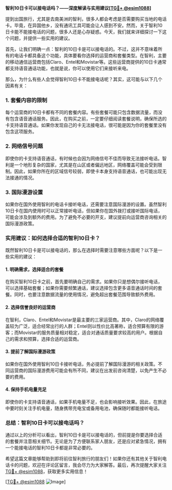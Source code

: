 **智利10日卡可以接电话吗？——深度解读与实用建议[[TG💪+ @esim1088](https://t.me/s/esim1088)]**

提到出国旅行，尤其是去南美洲的智利，很多人都会考虑是否需要购买当地的电话卡。毕竟，在异国他乡，没有通讯工具可能会让人感到不安。然而，关于智利10日卡能不能接电话的问题，很多人还是心存疑惑。今天，我们就来详细探讨一下这个问题，并提供一些实用的建议。

首先，让我们明确一点：智利的10日卡是可以接电话的。不过，这并不意味着所有的电话卡都具备这个功能，具体要看你选择的运营商和套餐类型。在智利，主要的移动通信运营商包括Claro、Entel和Movistar等。这些运营商提供的10日卡通常都支持语音通话功能，也就是说，你可以使用它们来接听来电。

那么，为什么有些人会觉得智利10日卡不能接电话呢？其实，这可能与以下几个因素有关：

### 1. **套餐内容的限制**
   每个运营商的10日卡都有不同的套餐内容。有些套餐可能只包含数据流量，而没有包含语音通话服务。因此，在购买之前，一定要仔细阅读套餐说明，确保所选的卡支持语音通话。如果你发现自己的卡无法接电话，很可能是因为你的套餐里没有包含这项服务。

### 2. **网络信号问题**
   即使你的卡支持语音通话，有时候也会因为网络信号不佳而导致无法接听电话。智利是一个地形复杂的国家，尤其是在山区或者偏远地区，网络覆盖可能会受到限制。因此，如果你所在的区域信号较弱，即使卡本身支持语音通话，也可能出现无法接通的情况。

### 3. **国际漫游设置**
   如果你在国外使用智利的电话卡接听电话，还需要注意国际漫游的设置。虽然智利10日卡在国内使用时可以正常接听电话，但如果你在国外拨打或接听国际电话，可能会涉及到额外的费用。为了避免不必要的开支，建议提前向运营商咨询相关的国际漫游政策。

### 实用建议：如何选择合适的智利10日卡？

既然智利10日卡是可以接电话的，那么在选择时需要注意哪些方面呢？以下是一些实用的建议：

#### 1. **明确需求，选择适合的套餐**
   在购买智利10日卡之前，首先要明确自己的需求。如果你只是想偶尔接听电话，可以选择基础套餐；如果你需要频繁通话，建议选择包含更多语音通话时间的套餐。同时，也要注意数据流量的使用情况，避免超出套餐范围导致额外费用。

#### 2. **选择信誉良好的运营商**
   在智利，Claro、Entel和Movistar是最主要的三家运营商。其中，Claro的网络覆盖较为广泛，适合经常出行的人群；Entel则以性价比高著称，适合预算有限的游客；而Movistar的服务质量相对稳定，适合对通话质量要求较高的用户。根据自己的需求和预算，选择合适的运营商。

#### 3. **提前了解国际漫游政策**
   如果你在国外使用智利10日卡接听电话，务必提前了解国际漫游的相关政策。不同运营商的国际漫游费用可能会有所不同，建议在出发前咨询清楚，以免产生不必要的费用。

#### 4. **保持手机电量充足**
   即使你的卡支持语音通话，如果手机电量不足，也会影响接听效果。因此，在旅途中要时刻关注手机电量，随身携带充电宝或备用电池，确保随时都能接听电话。

### 总结：智利10日卡可以接电话吗？

通过以上的分析可以看出，智利10日卡是可以接电话的，但前提是你要选择合适的套餐并注意相关细节。无论是为了方便联系家人朋友，还是应对紧急情况，拥有一个能接电话的智利10日卡都是非常必要的。

希望这篇文章能够帮助到即将前往智利旅行的朋友们！如果你还有其他关于智利电话卡的问题，欢迎在评论区留言，我会尽力为大家解答。最后，再次提醒大家关注[TG💪+ @esim1088](https://t.me/s/esim1088)，获取更多实用信息！

[[TG💪+ @esim1088](https://t.me/s/esim1088) ![Image](https://i.postimg.cc/4NQfJmqS/Snipaste-2025-05-13-00-14-12.png)]